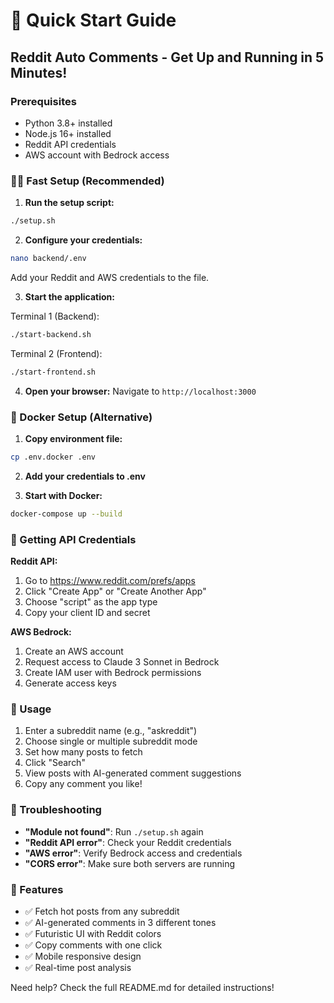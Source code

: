 # 🚀 Quick Start Guide

## Reddit Auto Comments - Get Up and Running in 5 Minutes!

### Prerequisites
- Python 3.8+ installed
- Node.js 16+ installed
- Reddit API credentials
- AWS account with Bedrock access

### 🏃‍♂️ Fast Setup (Recommended)

1. **Run the setup script:**
```bash
./setup.sh
```

2. **Configure your credentials:**
```bash
nano backend/.env
```
Add your Reddit and AWS credentials to the file.

3. **Start the application:**

Terminal 1 (Backend):
```bash
./start-backend.sh
```

Terminal 2 (Frontend):
```bash
./start-frontend.sh
```

4. **Open your browser:**
Navigate to `http://localhost:3000`

### 🐳 Docker Setup (Alternative)

1. **Copy environment file:**
```bash
cp .env.docker .env
```

2. **Add your credentials to .env**

3. **Start with Docker:**
```bash
docker-compose up --build
```

### 🔑 Getting API Credentials

**Reddit API:**
1. Go to https://www.reddit.com/prefs/apps
2. Click "Create App" or "Create Another App"
3. Choose "script" as the app type
4. Copy your client ID and secret

**AWS Bedrock:**
1. Create an AWS account
2. Request access to Claude 3 Sonnet in Bedrock
3. Create IAM user with Bedrock permissions
4. Generate access keys

### 🎯 Usage
1. Enter a subreddit name (e.g., "askreddit")
2. Choose single or multiple subreddit mode
3. Set how many posts to fetch
4. Click "Search"
5. View posts with AI-generated comment suggestions
6. Copy any comment you like!

### 🔧 Troubleshooting
- **"Module not found"**: Run `./setup.sh` again
- **"Reddit API error"**: Check your Reddit credentials
- **"AWS error"**: Verify Bedrock access and credentials
- **"CORS error"**: Make sure both servers are running

### 📱 Features
- ✅ Fetch hot posts from any subreddit
- ✅ AI-generated comments in 3 different tones
- ✅ Futuristic UI with Reddit colors
- ✅ Copy comments with one click
- ✅ Mobile responsive design
- ✅ Real-time post analysis

Need help? Check the full README.md for detailed instructions!